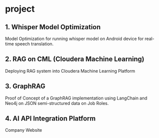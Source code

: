 # project
## 1. Whisper Model Optimization
Model Optimization for running whisper model on Android device for real-time speech translation.
## 2. RAG on CML (Cloudera Machine Learning)
Deploying RAG system into Cloudera Machine Learning Platform
## 3. GraphRAG
Proof of Concept of a GraphRAG implementation using LangChain and Neo4j on JSON semi-structured data on Job Roles.
## 4. AI API Integration Platform
Company Website
